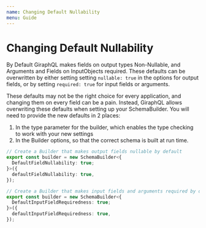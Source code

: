 ```yaml
---
name: Changing Default Nullability
menu: Guide
---
```


# Changing Default Nullability

By Default GiraphQL makes fields on output types Non-Nullable, and Arguments and Fields on
InputObjects required. These defaults can be overwritten by either setting setting `nullable: true`
in the options for output fields, or by setting `required: true` for input fields or arguments.

These defaults may not be the right choice for every application, and changing them on every field
can be a pain. Instead, GiraphQL allows overwriting these defaults when setting up your
SchemaBuilder. You will need to provide the new defaults in 2 places:

1. In the type parameter for the builder, which enables the type checking to work with your new
   settings
2. In the Builder options, so that the correct schema is built at run time.

```typescript
// Create a Builder that makes output fields nullable by default
export const builder = new SchemaBuilder<{
  DefaultFieldNullability: true;
}>({
  defaultFieldNullability: true,
});

// Create a Builder that makes input fields and arguments required by default
export const builder = new SchemaBuilder<{
  DefaultInputFieldRequiredness: true;
}>({
  defaultInputFieldRequiredness: true,
});
```

